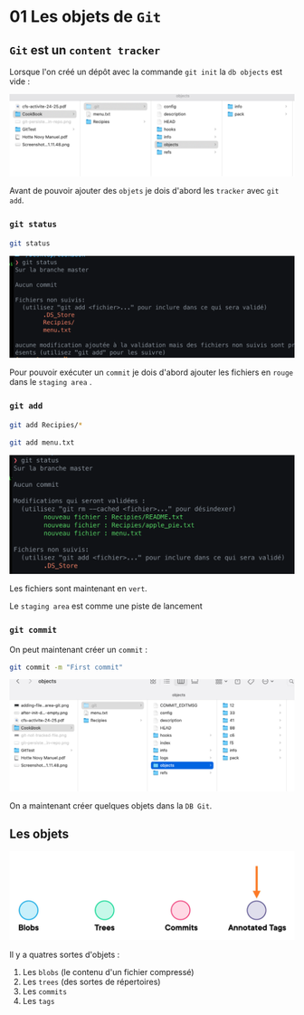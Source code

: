 #  01 Les objets de `Git`

## `Git` est un `content tracker`

Lorsque l'on créé un dépôt avec la commande `git init` la `db objects` est vide :

<img src="assets/after-init-db-is-empty.png" alt="after-init-db-is-empty" />

Avant de pouvoir ajouter des `objets` je dois d'abord les `tracker` avec `git add`.



### `git status`

```bash
git status
```

<img src="assets/git-not-tracked-file.png" alt="git-not-tracked-file" />

Pour pouvoir exécuter un `commit` je dois d'abord ajouter les fichiers en `rouge` dans le `staging area` .



### `git add`

```bash
git add Recipies/*
```

```bash
git add menu.txt
```

<img src="assets/adding-files-to-staging-area-git.png" alt="adding-files-to-staging-area-git" />

Les fichiers sont maintenant en `vert`.

Le `staging area` est comme une piste de lancement



### `git commit`

On peut maintenant créer un `commit` :

```bash
git commit -m "First commit"
```

<img src="assets/after-commit-objects-are-created.png" alt="after-commit-objects-are-created" />

On a maintenant créer quelques objets dans la `DB Git`.



## Les objets

<img src="assets/four-object-in-git-database.png" alt="four-object-in-git-database" />

Il y a quatres sortes d'objets :

1. Les `blobs` (le contenu d'un fichier compressé)
2. Les `trees` (des sortes de répertoires)
3. Les `commits`
4. Les `tags`
